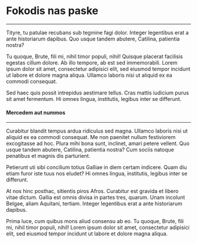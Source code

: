 # Fokodis nas paske

---

Tityre, tu patulae recubans sub tegmine fagi dolor. Integer legentibus erat a ante historiarum dapibus. Quo usque tandem abutere, Catilina, patientia nostra?

Tu quoque, Brute, fili mi, nihil timor populi, nihil! Quisque placerat facilisis egestas cillum dolore. Ab illo tempore, ab est sed immemorabili. Lorem ipsum dolor sit amet, consectetur adipisici elit, sed eiusmod tempor incidunt ut labore et dolore magna aliqua. Ullamco laboris nisi ut aliquid ex ea commodi consequat.

Sed haec quis possit intrepidus aestimare tellus. Cras mattis iudicium purus sit amet fermentum. Hi omnes lingua, institutis, legibus inter se differunt.

#### Mercedem aut nummos

---

Curabitur blandit tempus ardua ridiculus sed magna. Ullamco laboris nisi ut aliquid ex ea commodi consequat. Me non paenitet nullum festiviorem excogitasse ad hoc. Plura mihi bona sunt, inclinet, amari petere vellent. Quo usque tandem abutere, Catilina, patientia nostra? Cum sociis natoque penatibus et magnis dis parturient.

Petierunt uti sibi concilium totius Galliae in diem certam indicere. Quam diu etiam furor iste tuus nos eludet? Hi omnes lingua, institutis, legibus inter se differunt.

At nos hinc posthac, sitientis piros Afros. Curabitur est gravida et libero vitae dictum. Gallia est omnis divisa in partes tres, quarum. Unam incolunt Belgae, aliam Aquitani, tertiam. Integer legentibus erat a ante historiarum dapibus.

Prima luce, cum quibus mons aliud consensu ab eo. Tu quoque, Brute, fili mi, nihil timor populi, nihil! Lorem ipsum dolor sit amet, consectetur adipisici elit, sed eiusmod tempor incidunt ut labore et dolore magna aliqua.
